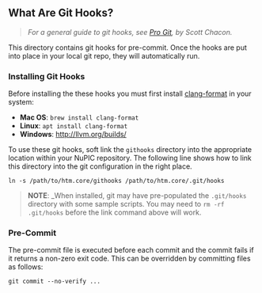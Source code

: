 ## What Are Git Hooks?

> _For a general guide to git hooks, see [Pro Git](http://git-scm.com/book/en/Customizing-Git-Git-Hooks), by Scott Chacon._

This directory contains git hooks for pre-commit. Once the hooks are put into place in your local git repo, they will automatically run. 

### Installing Git Hooks

Before installing the these hooks you must first install [clang-format](https://clang.llvm.org/docs/ClangFormat.html) in your system:
  - **Mac OS**: `brew install clang-format` 
  - **Linux**: `apt install clang-format` 
  - **Windows**: http://llvm.org/builds/

To use these git hooks, soft link the `githooks` directory into the appropriate location within your NuPIC repository. The following line shows how to link this directory into the git configuration in the right place.

    ln -s /path/to/htm.core/githooks /path/to/htm.core/.git/hooks

> **NOTE**: _When installed, git may have pre-populated the `.git/hooks` directory with some sample scripts. You may need to `rm -rf .git/hooks` before the link command above will work.

### Pre-Commit

The pre-commit file is executed before each commit and the commit fails if it
returns a non-zero exit code.  This can be overridden by committing files as
follows:

    git commit --no-verify ...

